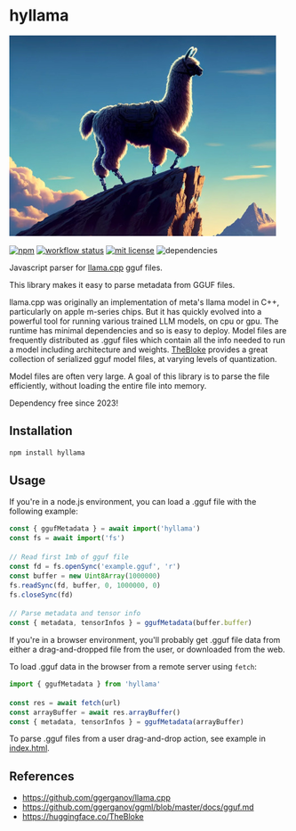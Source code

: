 # hyllama

![hyllama](hyllama.jpg)

[![npm](https://img.shields.io/npm/v/hyllama)](https://www.npmjs.com/package/hyllama)
[![workflow status](https://github.com/hyparam/hyllama/actions/workflows/ci.yml/badge.svg)](https://github.com/hyparam/hyllama/actions)
[![mit license](https://img.shields.io/badge/License-MIT-blue.svg)](https://opensource.org/licenses/MIT)
![dependencies](https://img.shields.io/badge/Dependencies-0-blueviolet)

Javascript parser for [llama.cpp](https://github.com/ggerganov/llama.cpp) gguf files.

This library makes it easy to parse metadata from GGUF files.

llama.cpp was originally an implementation of meta's llama model in C++, particularly on apple m-series chips.
But it has quickly evolved into a powerful tool for running various trained LLM models, on cpu or gpu.
The runtime has minimal dependencies and so is easy to deploy.
Model files are frequently distributed as .gguf files which contain all the info needed to run a model including architecture and weights.
[TheBloke](https://huggingface.co/TheBloke) provides a great collection of serialized gguf model files, at varying levels of quantization.

Model files are often very large.
A goal of this library is to parse the file efficiently, without loading the entire file into memory.

Dependency free since 2023!

## Installation

```bash
npm install hyllama
```

## Usage

If you're in a node.js environment, you can load a .gguf file with the following example:

```js
const { ggufMetadata } = await import('hyllama')
const fs = await import('fs')

// Read first 1mb of gguf file
const fd = fs.openSync('example.gguf', 'r')
const buffer = new Uint8Array(1000000)
fs.readSync(fd, buffer, 0, 1000000, 0)
fs.closeSync(fd)

// Parse metadata and tensor info
const { metadata, tensorInfos } = ggufMetadata(buffer.buffer)
```

If you're in a browser environment, you'll probably get .gguf file data from either a drag-and-dropped file from the user, or downloaded from the web.

To load .gguf data in the browser from a remote server using `fetch`:

```js
import { ggufMetadata } from 'hyllama'

const res = await fetch(url)
const arrayBuffer = await res.arrayBuffer()
const { metadata, tensorInfos } = ggufMetadata(arrayBuffer)
```

To parse .gguf files from a user drag-and-drop action, see example in [index.html](index.html).

## References

 - https://github.com/ggerganov/llama.cpp
 - https://github.com/ggerganov/ggml/blob/master/docs/gguf.md
 - https://huggingface.co/TheBloke
